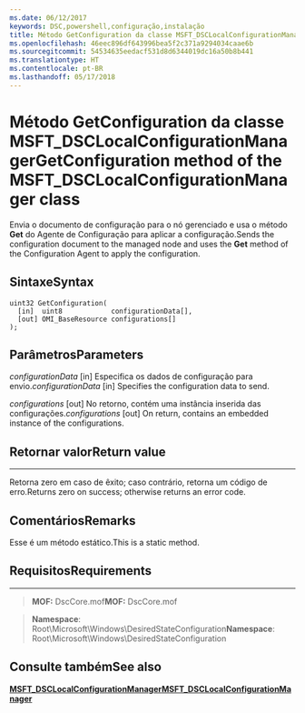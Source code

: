 ```yaml
---
ms.date: 06/12/2017
keywords: DSC,powershell,configuração,instalação
title: Método GetConfiguration da classe MSFT_DSCLocalConfigurationManager
ms.openlocfilehash: 46eec896df643996bea5f2c371a9294034caae6b
ms.sourcegitcommit: 54534635eedacf531d8d6344019dc16a50b8b441
ms.translationtype: HT
ms.contentlocale: pt-BR
ms.lasthandoff: 05/17/2018
---
```

# <a name="getconfiguration-method-of-the-msftdsclocalconfigurationmanager-class"></a><span data-ttu-id="b1260-103">Método GetConfiguration da classe MSFT_DSCLocalConfigurationManager</span><span class="sxs-lookup"><span data-stu-id="b1260-103">GetConfiguration method of the MSFT_DSCLocalConfigurationManager class</span></span>

<span data-ttu-id="b1260-104">Envia o documento de configuração para o nó gerenciado e usa o método **Get** do Agente de Configuração para aplicar a configuração.</span><span class="sxs-lookup"><span data-stu-id="b1260-104">Sends the configuration document to the managed node and uses the **Get** method of the Configuration Agent to apply the configuration.</span></span>

<a name="syntax"></a><span data-ttu-id="b1260-105">Sintaxe</span><span class="sxs-lookup"><span data-stu-id="b1260-105">Syntax</span></span>
------

```mof
uint32 GetConfiguration(
  [in]  uint8            configurationData[],
  [out] OMI_BaseResource configurations[]
);
```

<a name="parameters"></a><span data-ttu-id="b1260-106">Parâmetros</span><span class="sxs-lookup"><span data-stu-id="b1260-106">Parameters</span></span>
----------

<span data-ttu-id="b1260-107">*configurationData* \[in\] Especifica os dados de configuração para envio.</span><span class="sxs-lookup"><span data-stu-id="b1260-107">*configurationData* \[in\] Specifies the configuration data to send.</span></span>

<span data-ttu-id="b1260-108">*configurations* \[out\] No retorno, contém uma instância inserida das configurações.</span><span class="sxs-lookup"><span data-stu-id="b1260-108">*configurations* \[out\] On return, contains an embedded instance of the configurations.</span></span>

## <a name="return-value"></a><span data-ttu-id="b1260-109">Retornar valor</span><span class="sxs-lookup"><span data-stu-id="b1260-109">Return value</span></span>
------------

<span data-ttu-id="b1260-110">Retorna zero em caso de êxito; caso contrário, retorna um código de erro.</span><span class="sxs-lookup"><span data-stu-id="b1260-110">Returns zero on success; otherwise returns an error code.</span></span>

## <a name="remarks"></a><span data-ttu-id="b1260-111">Comentários</span><span class="sxs-lookup"><span data-stu-id="b1260-111">Remarks</span></span>

<span data-ttu-id="b1260-112">Esse é um método estático.</span><span class="sxs-lookup"><span data-stu-id="b1260-112">This is a static method.</span></span>

## <a name="requirements"></a><span data-ttu-id="b1260-113">Requisitos</span><span class="sxs-lookup"><span data-stu-id="b1260-113">Requirements</span></span>
------------
><span data-ttu-id="b1260-114">**MOF:** DscCore.mof</span><span class="sxs-lookup"><span data-stu-id="b1260-114">**MOF:** DscCore.mof</span></span>

><span data-ttu-id="b1260-115">**Namespace**: Root\Microsoft\Windows\DesiredStateConfiguration</span><span class="sxs-lookup"><span data-stu-id="b1260-115">**Namespace**: Root\Microsoft\Windows\DesiredStateConfiguration</span></span>


## <a name="see-also"></a><span data-ttu-id="b1260-116">Consulte também</span><span class="sxs-lookup"><span data-stu-id="b1260-116">See also</span></span>


[<span data-ttu-id="b1260-117">**MSFT_DSCLocalConfigurationManager**</span><span class="sxs-lookup"><span data-stu-id="b1260-117">**MSFT_DSCLocalConfigurationManager**</span></span>](msft-dsclocalconfigurationmanager.md)